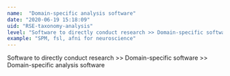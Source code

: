 ```yaml
---
name:  "Domain-specific analysis software"
date: "2020-06-19 15:18:09"
uid: "RSE-taxonomy-analysis"
level: "Software to directly conduct research >> Domain-specific software >> Domain-specific analysis software"
example: "SPM, fsl, afni for neuroscience" 
---
```


Software to directly conduct research >> Domain-specific software >> Domain-specific analysis software